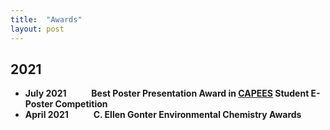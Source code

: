 ```yaml
---
title:  "Awards"
layout: post
---
```

## 2021
   - **July  2021** &#8195; &#8195; **Best Poster Presentation Award in [CAPEES](http://www.capees.org/bylaws.html) Student E-Poster Competition**
   - **April 2021** &#8195; &#8195; **C. Ellen Gonter Environmental Chemistry Awards**
  
              
